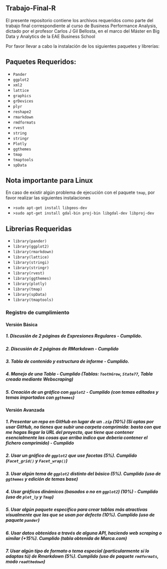 ## Trabajo-Final-R
El presente repositorio contiene los archivos requeridos como parte del trabajo final correspondiente al curso de Business Performance Analysis, dictado por el profesor Carlos J Gil Bellosta, en el marco del Máster en Big Data y Analytics de la EAE Business School

Por favor llevar a cabo la instalación de los siguientes paquetes y librerías:

## Paquetes Requeridos:
* ```Pander```
* ```ggplot2```
* ```xml2```
* ```lattice```
* ```graphics```
* ```grDevices```
* ```plyr```
* ```reshape2```
* ```rmarkdown```
* ```rmdformats```
* ```rvest```
* ```string```
* ```stringr```
* ```Plotly```
* ```ggthemes```
* ```tmap```
* ```tmaptools```
* ```spData```

## Nota importante para Linux
En caso de existir algún problema de ejecución con el paquete ```tmap```, por favor realizar las siguientes instalaciones
* ```>sudo apt-get install libgeos-dev```
* ```>sudo apt-get install gdal-bin proj-bin libgdal-dev libproj-dev```

## Librerias Requeridas
* ```library(pander) ```
* ```library(ggplot2)```
* ```library(rmarkdown)```
* ```library(lattice)```
* ```library(stringi)```
* ```library(stringr)```
* ```library(rvest)```
* ```library(ggthemes)```
* ```library(plotly)```
* ```library(tmap)```
* ```library(spData)```
* ```library(tmaptools)```

### Registro de cumplimiento

#### **Versión Básica**
##### 1. Discusión de 2 páginas de Expresiones Regulares - Cumplido.
##### 2. Discusión de 2 páginas de RMarkdown - Cumplido
##### 3. Tabla de contenido y estructura de informe -  Cumplido.
##### 4. Manejo de una Tabla - Cumplido (Tablas: ```ToothGrow```, ```State77```, Tabla creada mediante Webscraping)
##### 5. Creación de un gráfico con ```ggplot2``` - Cumplido (con temas editados y temas importados con ```ggthemes```)

#### **Versión Avanzada**
##### 1. Presentar un repo en GitHub en lugar de un `.zip` (10%) (Si optas por usar GitHub, no tienes que subir una carpeta comprimida: basta con que me hagas llegar la URL del proyecto, que tiene que contener esencialmente las cosas que arriba indico que debería contener el fichero comprimido) - Cumplido
##### 2. Usar un gráfico de ```ggplot2``` que use facetas (5%). Cumplido (```Facet_grid()``` y ```Facet_wrap()```)
##### 3. Usar algún tema de `ggplot2` distinto del básico (5%). Cumplido (uso de ```ggthemes``` y edición de temas base)
##### 4. Usar gráficos dinámicos (basados o no en `ggplot2`) (10%) - Cumplido (uso de ```plot_ly``` y ```Tmap```)
##### 5. Usar algún paquete específico para crear tablas más atractivas visualmente que las que se usan por defecto (10%). Cumplido (uso de paquete ```pander```)
##### 6. Usar datos obtenidos a través de alguna API, haciendo _web scraping_ o similar (+15%). Cumplido (tabla obtenida de Marca.com)
##### 7. Usar algún tipo de formato o tema especial (particularmente si lo adaptas tú) de Rmarkdown (5%). Cumplido (uso de paquete ```rmdformats```, modo ```readthedown```)
